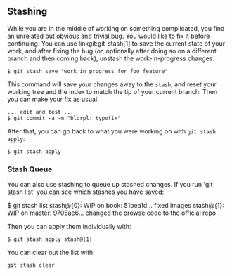 ## Stashing ##

While you are in the middle of working on something complicated, you
find an unrelated but obvious and trivial bug.  You would like to fix it
before continuing.  You can use linkgit:git-stash[1] to save the current
state of your work, and after fixing the bug (or, optionally after doing
so on a different branch and then coming back), unstash the
work-in-progress changes.

    $ git stash save "work in progress for foo feature"

This command will save your changes away to the `stash`, and
reset your working tree and the index to match the tip of your
current branch.  Then you can make your fix as usual.

    ... edit and test ...
    $ git commit -a -m "blorpl: typofix"

After that, you can go back to what you were working on with
`git stash apply`:

    $ git stash apply


### Stash Queue ###

You can also use stashing to queue up stashed changes. If you run 'git stash list' you can see which stashes you have saved:

  $ git stash list
  stash@{0}: WIP on book: 51bea1d... fixed images
  stash@{1}: WIP on master: 9705ae6... changed the browse code to the official repo

Then you can apply them individually with:

    $ git stash apply stash@{1}

You can clear out the list with:

    git stash clear